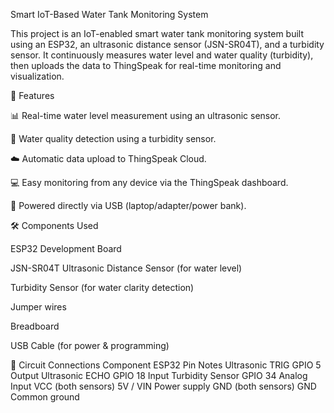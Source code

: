 Smart IoT-Based Water Tank Monitoring System

This project is an IoT-enabled smart water tank monitoring system built using an ESP32, an ultrasonic distance sensor (JSN-SR04T), and a turbidity sensor. It continuously measures water level and water quality (turbidity), then uploads the data to ThingSpeak for real-time monitoring and visualization.

🚀 Features

📊 Real-time water level measurement using an ultrasonic sensor.

🌊 Water quality detection using a turbidity sensor.

☁️ Automatic data upload to ThingSpeak Cloud.

💻 Easy monitoring from any device via the ThingSpeak dashboard.

🔌 Powered directly via USB (laptop/adapter/power bank).

🛠️ Components Used

ESP32 Development Board

JSN-SR04T Ultrasonic Distance Sensor (for water level)

Turbidity Sensor (for water clarity detection)

Jumper wires

Breadboard

USB Cable (for power & programming)

🔌 Circuit Connections
Component	ESP32 Pin	Notes
Ultrasonic TRIG	GPIO 5	Output
Ultrasonic ECHO	GPIO 18	Input
Turbidity Sensor	GPIO 34	Analog Input
VCC (both sensors)	5V / VIN	Power supply
GND (both sensors)	GND	Common ground
